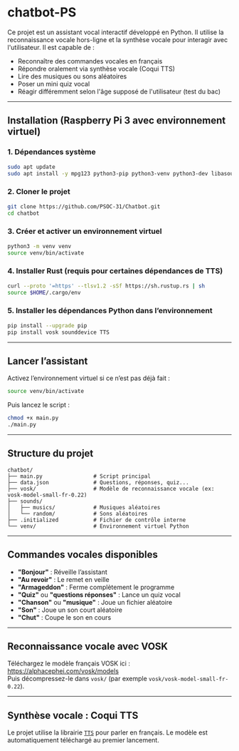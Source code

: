 # chatbot-PS

Ce projet est un assistant vocal interactif développé en Python. Il utilise la reconnaissance vocale hors-ligne et la synthèse vocale pour interagir avec l'utilisateur. Il est capable de :

- Reconnaître des commandes vocales en français
- Répondre oralement via synthèse vocale (Coqui TTS)
- Lire des musiques ou sons aléatoires
- Poser un mini quiz vocal
- Réagir différemment selon l'âge supposé de l'utilisateur (test du bac)

---

## Installation (Raspberry Pi 3 avec environnement virtuel)

### 1. Dépendances système

```bash
sudo apt update
sudo apt install -y mpg123 python3-pip python3-venv python3-dev libasound2-dev build-essential
```

### 2. Cloner le projet

```bash
git clone https://github.com/PSOC-31/Chatbot.git
cd chatbot
```

### 3. Créer et activer un environnement virtuel

```bash
python3 -m venv venv
source venv/bin/activate
```

### 4. Installer Rust (requis pour certaines dépendances de TTS)

```bash
curl --proto '=https' --tlsv1.2 -sSf https://sh.rustup.rs | sh
source $HOME/.cargo/env
```

### 5. Installer les dépendances Python dans l’environnement

```bash
pip install --upgrade pip
pip install vosk sounddevice TTS
```

---

## Lancer l’assistant

Activez l’environnement virtuel si ce n’est pas déjà fait :

```bash
source venv/bin/activate
```

Puis lancez le script :

```bash
chmod +x main.py
./main.py
```

---

## Structure du projet

```
chatbot/
├── main.py                # Script principal
├── data.json              # Questions, réponses, quiz...
├── vosk/                  # Modèle de reconnaissance vocale (ex: vosk-model-small-fr-0.22)
├── sounds/
│   ├── musics/            # Musiques aléatoires
│   └── random/            # Sons aléatoires
├── .initialized           # Fichier de contrôle interne
└── venv/                  # Environnement virtuel Python
```

---

## Commandes vocales disponibles

- **"Bonjour"** : Réveille l’assistant
- **"Au revoir"** : Le remet en veille
- **"Armageddon"** : Ferme complètement le programme
- **"Quiz"** ou **"questions réponses"** : Lance un quiz vocal
- **"Chanson"** ou **"musique"** : Joue un fichier aléatoire
- **"Son"** : Joue un son court aléatoire
- **"Chut"** : Coupe le son en cours

---

## Reconnaissance vocale avec VOSK

Téléchargez le modèle français VOSK ici :  
https://alphacephei.com/vosk/models  
Puis décompressez-le dans `vosk/` (par exemple `vosk/vosk-model-small-fr-0.22`).

---

## Synthèse vocale : Coqui TTS

Le projet utilise la librairie [`TTS`](https://github.com/coqui-ai/TTS) pour parler en français. Le modèle est automatiquement téléchargé au premier lancement.
